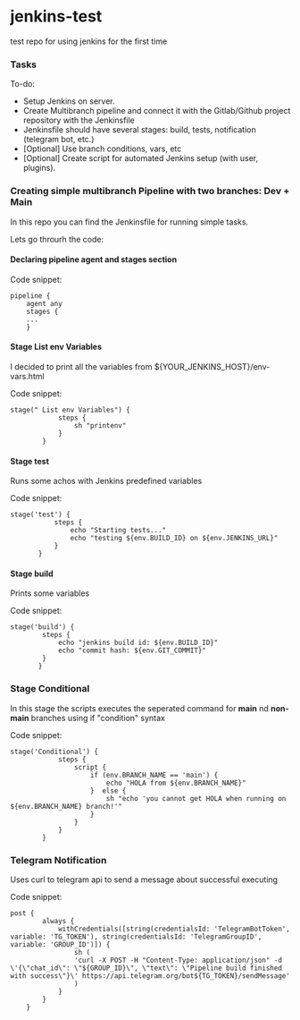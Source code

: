 # jenkins-test
test repo for using jenkins for the first time

### Tasks
To-do:
  - Setup Jenkins on server.
  - Create Multibranch pipeline and connect it with the Gitlab/Github project repository with the Jenkinsfile
  - Jenkinsfile should have several stages: build, tests, notification (telegram bot, etc.)
  - [Optional] Use branch conditions, vars, etc
  - [Optional] Create script for automated Jenkins setup (with user, plugins).
  
### Creating simple multibranch Pipeline with two branches: Dev + Main

In this repo you can find the Jenkinsfile for running simple tasks.

Lets go throurh the code:

#### Declaring pipeline agent and stages section

Code snippet:
```
pipeline {
    agent any
    stages {
    ...
    }
```

#### Stage List env Variables

I decided to print all the variables from ${YOUR_JENKINS_HOST}/env-vars.html 

Code snippet:
```
stage(" List env Variables") {
            steps {
                sh "printenv"
            }
        }
```
#### Stage test

Runs some achos with Jenkins predefined variables

Code snippet:
```
stage('test') {
           steps {
               echo "Starting tests..."
               echo "testing ${env.BUILD_ID} on ${env.JENKINS_URL}"
           }
       }

```

#### Stage build 

Prints some variables

Code snippet:
```
stage('build') {
        steps {
            echo "jenkins build id: ${env.BUILD_ID}"
            echo "commit hash: ${env.GIT_COMMIT}"
        }
       }
```

### Stage Conditional 

In this stage the scripts executes the seperated command for __main__ nd __non-main__ branches using if "condition" syntax 

Code snippet:
```
stage('Conditional') {
            steps {
                script {
                    if (env.BRANCH_NAME == 'main') {
                        echo "HOLA from ${env.BRANCH_NAME}"
                    }  else {
                        sh "echo 'you cannot get HOLA when running on ${env.BRANCH_NAME} branch!'"
                    }
                }
            }
        }
```

### Telegram Notification

Uses curl to telegram api to send a message about successful executing

Code snippet:
```
post {
        always {
            withCredentials([string(credentialsId: 'TelegramBotToken', variable: 'TG_TOKEN'), string(credentialsId: 'TelegramGroupID', variable: 'GROUP_ID')]) {
                sh (
                'curl -X POST -H "Content-Type: application/json" -d \'{\"chat_id\": \"${GROUP_ID}\", \"text\": \"Pipeline build finished with success\"}\' https://api.telegram.org/bot${TG_TOKEN}/sendMessage'
                )
            }
        }
    }

